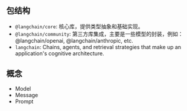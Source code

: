 ## 包结构

- `@langchain/core`: 核心库，提供类型抽象和基础实现。
- `@langchain/community`: 第三方库集成，主要是一些模型的封装，例如： @langchain/openai, @langchain/anthropic, etc.
- `langchain`: Chains, agents, and retrieval strategies that make up an application's cognitive architecture.

## 概念

- Model
- Message
- Prompt